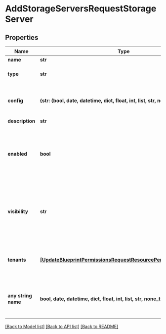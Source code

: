 # AddStorageServersRequestStorageServer


## Properties
Name | Type | Description | Notes
------------ | ------------- | ------------- | -------------
**name** | **str** | Name | 
**type** | **str** | The &#x60;Storage Type&#x60; Code or ID | 
**config** | **{str: (bool, date, datetime, dict, float, int, list, str, none_type)}** | Configuration object with parameters that vary by &#x60;type&#x60; | 
**description** | **str** | description | [optional] 
**enabled** | **bool** | The enabled flag | [optional]  if omitted the server will use the default value of True
**visibility** | **str** | private or public | [optional]  if omitted the server will use the default value of "private"
**tenants** | [**[UpdateBlueprintPermissionsRequestResourcePermissionSitesInner]**](UpdateBlueprintPermissionsRequestResourcePermissionSitesInner.md) | Array of tenant account ids that are allowed access | [optional] 
**any string name** | **bool, date, datetime, dict, float, int, list, str, none_type** | any string name can be used but the value must be the correct type | [optional]

[[Back to Model list]](../README.md#documentation-for-models) [[Back to API list]](../README.md#documentation-for-api-endpoints) [[Back to README]](../README.md)


